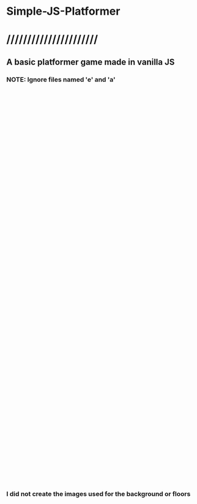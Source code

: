 # <h1>Simple-JS-Platformer</h1>
<h1>//////////////////////</h1>
<h2>A basic platformer game made in vanilla JS</h2>
<h3>NOTE: Ignore files named 'e' and 'a'<br><br><br><br><br><br><br><br><br><br><br><br><br><br><br><br><br><br><br><br><br><br><br><br><br><br><br><br><br><br><br><br><br><br><br><br><br><br><br><br><br><br><br><br><br><br><br><br><br><br><br><br><br><br> I did not create the images used for the background or floors</h3>
